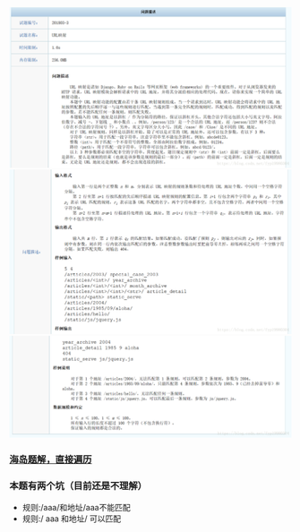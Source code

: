 
![](https://github.com/BinGYiZhanG/aoapc-book/blob/master/CCF/Images/20180705211647539.png)
![](https://github.com/BinGYiZhanG/aoapc-book/blob/master/CCF/Images/20180705211716836.png)
![](https://github.com/BinGYiZhanG/aoapc-book/blob/master/CCF/Images/20180705211740856.png)

### [海岛题解，直接遍历](https://blog.csdn.net/tigerisland45/article/details/81697594#commentsedit)

### 本题有两个坑（目前还是不理解）
* 规则:/aaa/和地址/aaa不能匹配
* 规则:/ aaa 和地址/ 可以匹配






